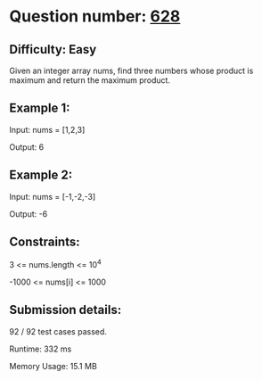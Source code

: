 # Question number: [628](https://leetcode.com/problems/maximum-product-of-three-numbers/)

## Difficulty: Easy
Given an integer array nums, find three numbers whose product is maximum and return the maximum product.

## Example 1:
Input: nums = [1,2,3]

Output: 6

## Example 2:
Input: nums = [-1,-2,-3]

Output: -6

## Constraints:

3 <= nums.length <= 10<sup>4</sup>

-1000 <= nums[i] <= 1000

## Submission details:

92 / 92 test cases passed.

Runtime: 332 ms

Memory Usage: 15.1 MB
